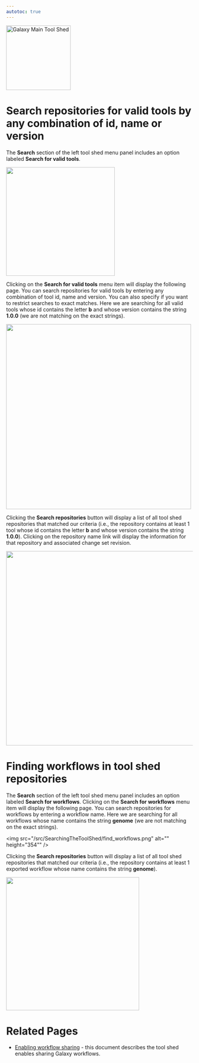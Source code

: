 ```yaml
---
autotoc: true
---
```

<div class='center'> <a href='http://toolshed.g2.bx.psu.edu'><img src="/src/Images/Logos/ToolShed.jpg" alt="Galaxy Main Tool Shed" height="174" /></a> </div>


# Search repositories for valid tools by any combination of id, name or version

The **Search** section of the left tool shed menu panel includes an option labeled **Search for valid tools**.

<img src="/src/SearchingTheToolShed/valid_tools_search.png" alt="" height="293" />

Clicking on the **Search for valid tools** menu item will display the following page. You can search repositories for valid tools by entering any combination of tool id, name and version. You can also specify if you want to restrict searches to exact matches. Here we are searching for all valid tools whose id contains the letter **b** and whose version contains the string **1.0.0** (we are not matching on the exact strings).

<img src="/src/SearchingTheToolShed/find_tools.png" alt="" height="499" />

Clicking the **Search repositories** button will display a list of all tool shed repositories that matched our criteria (i.e., the repository contains at least 1 tool whose id contains the letter **b** and whose version contains the string **1.0.0**). Clicking on the repository name link will display the information for that repository and associated change set revision.

<img src="/src/SearchingTheToolShed/matched_repositories.png" alt="" height="524" />

# Finding workflows in tool shed repositories

The **Search** section of the left tool shed menu panel includes an option labeled **Search for workflows**. Clicking on the **Search for workflows** menu item will display the following page. You can search repositories for workflows by entering a workflow name. Here we are searching for all workflows whose name contains the string **genome** (we are not matching on the exact strings).

<img src="/src/SearchingTheToolShed/find_workflows.png" alt="" height="354"" />

Clicking the **Search repositories** button will display a list of all tool shed repositories that matched our criteria (i.e., the repository contains at least 1 exported workflow whose name contains the string **genome**).

<img src="/src/SearchingTheToolShed/matched_repositories1.png" alt="" height="359" />

# Related Pages

* [Enabling workflow sharing](/src/ToolShedWorkflowSharing/index.md) - this document describes the tool shed enables sharing Galaxy workflows.

